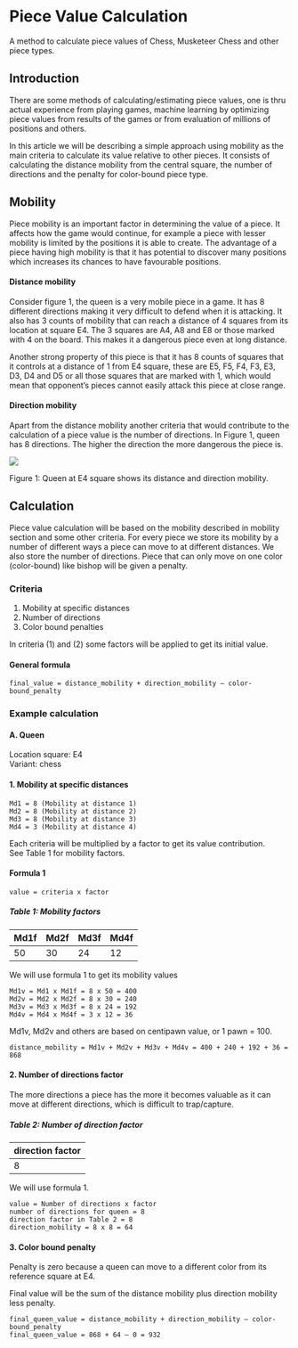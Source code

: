# Piece Value Calculation
A method to calculate piece values of Chess, Musketeer Chess and other piece types.

## Introduction

There are some methods of calculating/estimating piece values, one is thru actual experience from playing games, machine learning by optimizing piece values from results of the games or from evaluation of millions of positions and others.

In this article we will be describing a simple approach using mobility as the main criteria to calculate its value relative to other pieces. It consists of calculating the distance mobility from the central square, the number of directions and the penalty for color-bound piece type.

## Mobility

Piece mobility is an important factor in determining the value of a piece. It affects how the game would continue, for example a piece with lesser mobility is limited by the positions it is able to create. The advantage of a piece having high mobility is that it has potential to discover many positions which increases its chances to have favourable positions.

#### Distance mobility
Consider figure 1, the queen is a very mobile piece in a game. It has 8 different directions making it very difficult to defend when it is attacking. It also has 3 counts of mobility that can reach a distance of 4 squares from its location at square E4. The 3 squares are A4, A8 and E8 or those marked with 4 on the board. This makes it a dangerous piece even at long distance. 

Another strong property of this piece is that it has 8 counts of squares that it controls at a distance of 1 from E4 square, these are E5, F5, F4, F3, E3, D3, D4 and D5 or all those squares that are marked with 1, which would mean that opponent’s pieces cannot easily attack this piece at close range.

#### Direction mobility
Apart from the distance mobility another criteria that would contribute to the calculation of a piece value is the number of directions. In Figure 1, queen has 8 directions. The higher the direction the more dangerous the piece is.

![](https://i.imgur.com/VbQoRUW.png)

Figure 1: Queen at E4 square shows its distance and direction mobility.

## Calculation

Piece value calculation will be based on the mobility described in mobility section and some other criteria. For every piece we store its mobility by a number of different ways a piece can move to at different distances. We also store the number of directions. Piece that can only move on one color (color-bound) like bishop will be given a penalty.

### Criteria
1. Mobility at specific distances
2. Number of directions
3. Color bound penalties

In criteria (1) and (2) some factors will be applied to get its initial value.

#### General formula
`final_value = distance_mobility + direction_mobility – color-bound_penalty`

### Example calculation
#### A. Queen
Location square: E4  
Variant: chess  

#### 1. Mobility at specific distances  
```
Md1 = 8 (Mobility at distance 1)  
Md2 = 8 (Mobility at distance 2)  
Md3 = 8 (Mobility at distance 3)  
Md4 = 3 (Mobility at distance 4)  
```

Each criteria will be multiplied by a factor to get its value contribution.  
See Table 1 for mobility factors. 

#### Formula 1
`value = criteria x factor`

##### Table 1: Mobility factors
Md1f | Md2f | Md3f | Md4f
---  | ---  | ---  | ---
 50  | 30   |  24  | 12

We will use formula 1 to get its mobility values

```
Md1v = Md1 x Md1f = 8 x 50 = 400
Md2v = Md2 x Md2f = 8 x 30 = 240
Md3v = Md3 x Md3f = 8 x 24 = 192
Md4v = Md4 x Md4f = 3 x 12 = 36
```

Md1v, Md2v and others are based on centipawn value, or 1 pawn = 100.

`distance_mobility = Md1v + Md2v + Md3v + Md4v = 400 + 240 + 192 + 36 = 868`

#### 2. Number of directions factor
The more directions a piece has the more it becomes valuable as it can move at different directions, which is difficult to trap/capture.

##### Table 2: Number of direction factor
direction factor |
--- |
8   |

We will use formula 1.
```
value = Number of directions x factor
number of directions for queen = 8
direction factor in Table 2 = 8
direction_mobility = 8 x 8 = 64
```

#### 3. Color bound penalty
Penalty is zero because a queen can move to a different color from its reference square at E4.

Final value will be the sum of the distance mobility plus direction mobility less penalty.  

```
final_queen_value = distance_mobility + direction_mobility – color-bound_penalty
final_queen_value = 868 + 64 – 0 = 932
```

